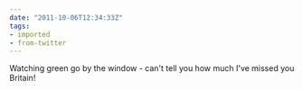 ```yaml
---
date: "2011-10-06T12:34:33Z"
tags:
- imported
- from-twitter
---
```

Watching green go by the window - can't tell you how much I've missed you Britain\!
